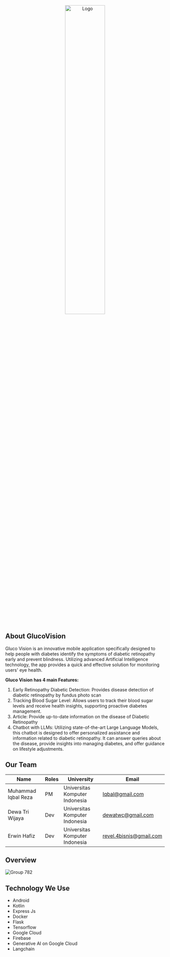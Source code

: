 <div  align="center">

<img  src=""  alt="Logo"  width="50%">

</div>

## About GlucoVision

Gluco Vision is an innovative mobile application specifically designed to help people with diabetes identify the symptoms of diabetic retinopathy early and prevent blindness. Utilizing advanced Artificial Intelligence technology, the app provides a quick and effective solution for monitoring users' eye health.

**Gluco Vision has 4 main Features:**
1. Early Retinopathy Diabetic Detection: Provides disease detection of diabetic retinopathy by fundus photo scan
2. Tracking Blood Sugar Level: Allows users to track their blood sugar levels and receive health insights, supporting proactive diabetes management.
3. Article: Provide up-to-date information on the disease of Diabetic Retinopathy
4. Chatbot with LLMs: Utilizing state-of-the-art Large Language Models, this chatbot is designed to offer personalized assistance and information related to diabetic retinopathy. It can answer queries about the disease, provide insights into managing diabetes, and offer guidance on lifestyle adjustments. 

## Our Team

| **Name**                       | **Roles** | **University**                 | **Email**                 |
|--------------------------------|-----------|--------------------------------|--------------------------|
| Muhammad Iqbal Reza            | PM        | Universitas Komputer Indonesia | Iqbal@gmail.com          |
| Dewa Tri Wijaya                | Dev       | Universitas Komputer Indonesia | dewatwc@gmail.com        |
| Erwin Hafiz                    | Dev       | Universitas Komputer Indonesia | revel.4bisnis@gmail.com  |

## Overview
![Group 782]()


## Technology We Use
- Android
- Kotlin
- Express Js
- Docker
- Flask
- Tensorflow
- Google Cloud
- Firebase
- Generative AI on Google Cloud
- Langchain

